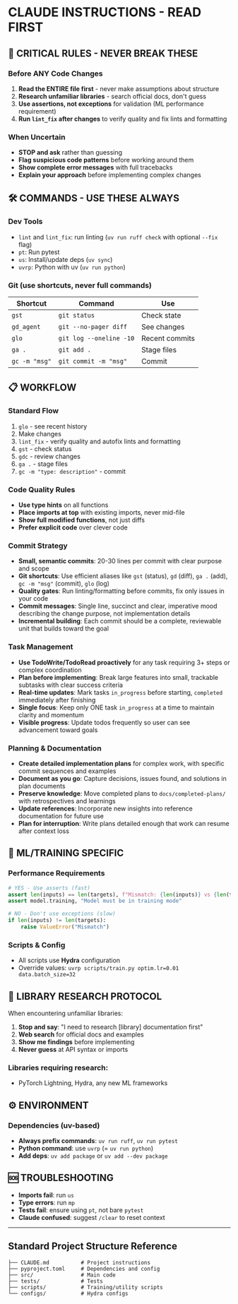 # CLAUDE INSTRUCTIONS - READ FIRST

## 🚨 CRITICAL RULES - NEVER BREAK THESE

### Before ANY Code Changes
1. **Read the ENTIRE file first** - never make assumptions about structure
2. **Research unfamiliar libraries** - search official docs, don't guess
3. **Use assertions, not exceptions** for validation (ML performance requirement)
4. **Run `lint_fix` after changes** to verify quality and fix lints and formatting

### When Uncertain
- **STOP and ask** rather than guessing
- **Flag suspicious code patterns** before working around them  
- **Show complete error messages** with full tracebacks
- **Explain your approach** before implementing complex changes

## 🛠️ COMMANDS - USE THESE ALWAYS

### Dev Tools
- `lint` and `lint_fix`: run linting (`uv run ruff check` with optional `--fix` flag)
- `pt`: Run pytest
- `us`: Install/update deps (`uv sync`)
- `uvrp`: Python with uv (`uv run python`)

### Git (use shortcuts, never full commands)
| Shortcut | Command | Use |
|----------|---------|-----|
| `gst` | `git status` | Check state |
| `gd_agent` | `git --no-pager diff` | See changes |
| `glo` | `git log --oneline -10` | Recent commits |
| `ga .` | `git add .` | Stage files |
| `gc -m "msg"` | `git commit -m "msg"` | Commit |

## 📋 WORKFLOW

### Standard Flow
1. `glo` - see recent history
2. Make changes
3. `lint_fix` - verify quality and autofix lints and formatting
4. `gst` - check status
5. `gdc` - review changes
6. `ga .` - stage files
7. `gc -m "type: description"` - commit

### Code Quality Rules
- **Use type hints** on all functions
- **Place imports at top** with existing imports, never mid-file
- **Show full modified functions**, not just diffs
- **Prefer explicit code** over clever code

### Commit Strategy
- **Small, semantic commits**: 20-30 lines per commit with clear purpose and scope
- **Git shortcuts**: Use efficient aliases like `gst` (status), `gd` (diff), `ga .` (add), `gc -m "msg"` (commit), `glo` (log)
- **Quality gates**: Run linting/formatting before commits, fix only issues in your code
- **Commit messages**: Single line, succinct and clear, imperative mood describing the change purpose, not implementation details
- **Incremental building**: Each commit should be a complete, reviewable unit that builds toward the goal

### Task Management
- **Use TodoWrite/TodoRead proactively** for any task requiring 3+ steps or complex coordination
- **Plan before implementing**: Break large features into small, trackable subtasks with clear success criteria
- **Real-time updates**: Mark tasks `in_progress` before starting, `completed` immediately after finishing
- **Single focus**: Keep only ONE task `in_progress` at a time to maintain clarity and momentum
- **Visible progress**: Update todos frequently so user can see advancement toward goals

### Planning & Documentation
- **Create detailed implementation plans** for complex work, with specific commit sequences and examples
- **Document as you go**: Capture decisions, issues found, and solutions in plan documents
- **Preserve knowledge**: Move completed plans to `docs/completed-plans/` with retrospectives and learnings
- **Update references**: Incorporate new insights into reference documentation for future use
- **Plan for interruption**: Write plans detailed enough that work can resume after context loss

## 🔬 ML/TRAINING SPECIFIC

### Performance Requirements
```python
# YES - Use asserts (fast)
assert len(inputs) == len(targets), f"Mismatch: {len(inputs)} vs {len(targets)}"
assert model.training, "Model must be in training mode"

# NO - Don't use exceptions (slow)
if len(inputs) != len(targets):
    raise ValueError("Mismatch")
```

### Scripts & Config
- All scripts use **Hydra** configuration
- Override values: `uvrp scripts/train.py optim.lr=0.01 data.batch_size=32`

## 🚨 LIBRARY RESEARCH PROTOCOL

When encountering unfamiliar libraries:
1. **Stop and say**: "I need to research [library] documentation first"
2. **Web search** for official docs and examples  
3. **Show me findings** before implementing
4. **Never guess** at API syntax or imports

### Libraries requiring research:
- PyTorch Lightning, Hydra, any new ML frameworks

## ⚙️ ENVIRONMENT

### Dependencies (uv-based)
- **Always prefix commands**: `uv run ruff`, `uv run pytest`
- **Python command**: use `uvrp` (= `uv run python`)
- **Add deps**: `uv add package` or `uv add --dev package`

## 🆘 TROUBLESHOOTING

- **Imports fail**: run `us`
- **Type errors**: run `mp` 
- **Tests fail**: ensure using `pt`, not bare `pytest`
- **Claude confused**: suggest `/clear` to reset context

---

## Standard Project Structure Reference
```
├── CLAUDE.md          # Project instructions  
├── pyproject.toml     # Dependencies and config
├── src/               # Main code
├── tests/             # Tests  
├── scripts/           # Training/utility scripts
└── configs/           # Hydra configs
```
